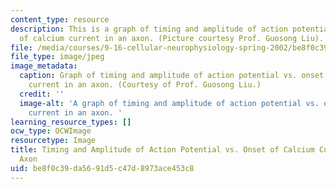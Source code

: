 ```yaml
---
content_type: resource
description: This is a graph of timing and amplitude of action potential versus onset
  of calcium current in an axon. (Picture courtesy Prof. Guosong Liu).
file: /media/courses/9-16-cellular-neurophysiology-spring-2002/be8f0c39da5691d5c47d8973ace453c8_9-16s02.jpg
file_type: image/jpeg
image_metadata:
  caption: Graph of timing and amplitude of action potential vs. onset of calcium
    current in an axon. (Courtesy of Prof. Guosong Liu.)
  credit: ''
  image-alt: 'A graph of timing and amplitude of action potential vs. onset of calcium
    current in an axon. '
learning_resource_types: []
ocw_type: OCWImage
resourcetype: Image
title: Timing and Amplitude of Action Potential vs. Onset of Calcium Current in an
  Axon
uid: be8f0c39-da56-91d5-c47d-8973ace453c8
---
```

